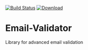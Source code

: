 [![Build Status](https://travis-ci.org/etnetera/Email-Validator.svg?branch=master)](https://travis-ci.org/etnetera/Email-Validator)
[ ![Download](https://api.bintray.com/packages/tpavel-etn/Email-Validator/Email-Validator/images/download.svg) ](https://bintray.com/tpavel-etn/Email-Validator/Email-Validator/_latestVersion) 
# Email-Validator
Library for advanced email validation

